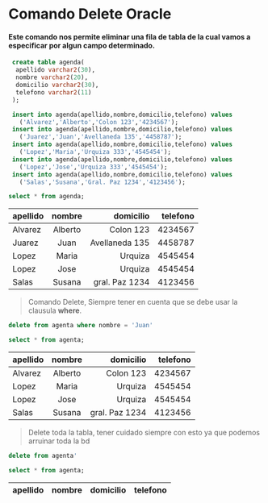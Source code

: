 # Comando Delete Oracle
#### Este comando nos permite eliminar una fila de tabla de la cual vamos a especificar por algun campo determinado.

```sql
 create table agenda(
  apellido varchar2(30),
  nombre varchar2(20),
  domicilio varchar2(30),
  telefono varchar2(11)
 );
 ```

```sql
 insert into agenda(apellido,nombre,domicilio,telefono) values 
   ('Alvarez','Alberto','Colon 123','4234567');
 insert into agenda(apellido,nombre,domicilio,telefono) values 
   ('Juarez','Juan','Avellaneda 135','4458787');
 insert into agenda(apellido,nombre,domicilio,telefono) values 
   ('Lopez','Maria','Urquiza 333','4545454');
 insert into agenda(apellido,nombre,domicilio,telefono) values 
   ('Lopez','Jose','Urquiza 333','4545454');
 insert into agenda(apellido,nombre,domicilio,telefono) values 
   ('Salas','Susana','Gral. Paz 1234','4123456');
 ```
 ```sql
 select * from agenda;
 ```
 
 | apellido            | nombre               |   domicilio   |   telefono   |
 | --------------------| :----------------:| --------:| ----------:|
 | Alvarez            | Alberto               |   Colon 123   |   4234567   |
 | Juarez            | Juan               |   Avellaneda 135   |   4458787   |
 | Lopez            | Maria               |   Urquiza   |   4545454   |
 | Lopez            | Jose               |   Urquiza   |   4545454   |
 | Salas            | Susana               |   gral. Paz 1234   |   4123456   |
 
 > Comando Delete, Siempre tener en cuenta que se debe usar la clausula **where**.
 ```sql
 delete from agenta where nombre = 'Juan'
 ```
 ```sql
 select * from agenta;
 ```
  | apellido            | nombre               |   domicilio   |   telefono   |
 | --------------------| :----------------:| --------:| ----------:|
 | Alvarez            | Alberto               |   Colon 123   |   4234567   |
 | Lopez            | Maria               |   Urquiza   |   4545454   |
 | Lopez            | Jose               |   Urquiza   |   4545454   |
 | Salas            | Susana               |   gral. Paz 1234   |   4123456   |
 
 > Delete toda la tabla, tener cuidado siempre con esto ya que podemos arruinar toda la bd
  ```sql
 delete from agenta'
 ```
 ```sql
 select * from agenta;
 ```
 | apellido            | nombre               |   domicilio   |   telefono   |
 | --------------------| :----------------:| --------:| ----------:|
 
